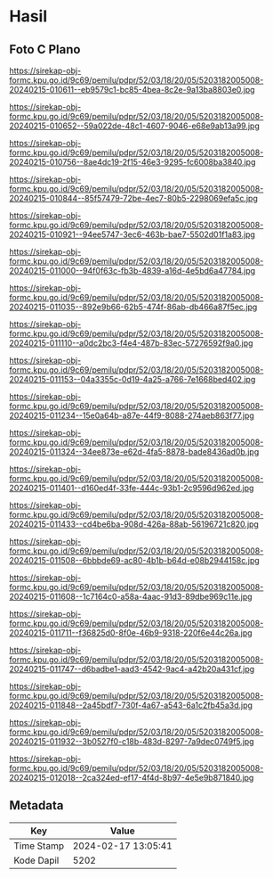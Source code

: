 # Hasil

## Foto C Plano

https://sirekap-obj-formc.kpu.go.id/9c69/pemilu/pdpr/52/03/18/20/05/5203182005008-20240215-010611--eb9579c1-bc85-4bea-8c2e-9a13ba8803e0.jpg

https://sirekap-obj-formc.kpu.go.id/9c69/pemilu/pdpr/52/03/18/20/05/5203182005008-20240215-010652--59a022de-48c1-4607-9046-e68e9ab13a99.jpg

https://sirekap-obj-formc.kpu.go.id/9c69/pemilu/pdpr/52/03/18/20/05/5203182005008-20240215-010756--8ae4dc19-2f15-46e3-9295-fc6008ba3840.jpg

https://sirekap-obj-formc.kpu.go.id/9c69/pemilu/pdpr/52/03/18/20/05/5203182005008-20240215-010844--85f57479-72be-4ec7-80b5-2298069efa5c.jpg

https://sirekap-obj-formc.kpu.go.id/9c69/pemilu/pdpr/52/03/18/20/05/5203182005008-20240215-010921--94ee5747-3ec6-463b-bae7-5502d01f1a83.jpg

https://sirekap-obj-formc.kpu.go.id/9c69/pemilu/pdpr/52/03/18/20/05/5203182005008-20240215-011000--94f0f63c-fb3b-4839-a16d-4e5bd6a47784.jpg

https://sirekap-obj-formc.kpu.go.id/9c69/pemilu/pdpr/52/03/18/20/05/5203182005008-20240215-011035--892e9b66-62b5-474f-86ab-db466a87f5ec.jpg

https://sirekap-obj-formc.kpu.go.id/9c69/pemilu/pdpr/52/03/18/20/05/5203182005008-20240215-011110--a0dc2bc3-f4e4-487b-83ec-57276592f9a0.jpg

https://sirekap-obj-formc.kpu.go.id/9c69/pemilu/pdpr/52/03/18/20/05/5203182005008-20240215-011153--04a3355c-0d19-4a25-a766-7e1668bed402.jpg

https://sirekap-obj-formc.kpu.go.id/9c69/pemilu/pdpr/52/03/18/20/05/5203182005008-20240215-011234--15e0a64b-a87e-44f9-8088-274aeb863f77.jpg

https://sirekap-obj-formc.kpu.go.id/9c69/pemilu/pdpr/52/03/18/20/05/5203182005008-20240215-011324--34ee873e-e62d-4fa5-8878-bade8436ad0b.jpg

https://sirekap-obj-formc.kpu.go.id/9c69/pemilu/pdpr/52/03/18/20/05/5203182005008-20240215-011401--d160ed4f-33fe-444c-93b1-2c9596d962ed.jpg

https://sirekap-obj-formc.kpu.go.id/9c69/pemilu/pdpr/52/03/18/20/05/5203182005008-20240215-011433--cd4be6ba-908d-426a-88ab-56196721c820.jpg

https://sirekap-obj-formc.kpu.go.id/9c69/pemilu/pdpr/52/03/18/20/05/5203182005008-20240215-011508--6bbbde69-ac80-4b1b-b64d-e08b2944158c.jpg

https://sirekap-obj-formc.kpu.go.id/9c69/pemilu/pdpr/52/03/18/20/05/5203182005008-20240215-011608--1c7164c0-a58a-4aac-91d3-89dbe969c11e.jpg

https://sirekap-obj-formc.kpu.go.id/9c69/pemilu/pdpr/52/03/18/20/05/5203182005008-20240215-011711--f36825d0-8f0e-46b9-9318-220f6e44c26a.jpg

https://sirekap-obj-formc.kpu.go.id/9c69/pemilu/pdpr/52/03/18/20/05/5203182005008-20240215-011747--d6badbe1-aad3-4542-9ac4-a42b20a431cf.jpg

https://sirekap-obj-formc.kpu.go.id/9c69/pemilu/pdpr/52/03/18/20/05/5203182005008-20240215-011848--2a45bdf7-730f-4a67-a543-6a1c2fb45a3d.jpg

https://sirekap-obj-formc.kpu.go.id/9c69/pemilu/pdpr/52/03/18/20/05/5203182005008-20240215-011932--3b0527f0-c18b-483d-8297-7a9dec0749f5.jpg

https://sirekap-obj-formc.kpu.go.id/9c69/pemilu/pdpr/52/03/18/20/05/5203182005008-20240215-012018--2ca324ed-ef17-4f4d-8b97-4e5e9b871840.jpg


## Metadata

| Key        | Value               |
| ---------- | ------------------- |
| Time Stamp | 2024-02-17 13:05:41 |
| Kode Dapil | 5202                |



